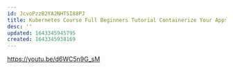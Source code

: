 ```yaml
---
id: JcvoPzzB2YA2NHTSI88PJ
title: Kubernetes Course Full Beginners Tutorial Containerize Your Apps
desc: ''
updated: 1643345945795
created: 1643345938169
---
```


<https://youtu.be/d6WC5n9G_sM>
